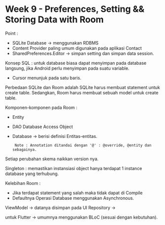 <h1> Week 9 - Preferences, Setting && Storing Data with Room</h1> 

Point : 
- SQLite Database -> menggunakan RDBMS
- Content Provider paling umum digunakan pada aplikasi Contact
- SharedPreferences.Editor -> simpan setting dan simpan data session.

Konsep SQL :
untuk database biasa dapat menyimpan pada database langsung, jika Android perlu menyimpan pada suatu variable.

- Cursor menunjuk pada satu baris.

Perbedaan SQLite dan Room adalah SQLite harus membuat statement untuk create table. Sedangkan, Room harus membuat sebuah model untuk create table.<br>

Komponen-komponen pada Room :
- Entity
- DAO Database Access Object
- Database -> berisi definisi Entitas-entitas.

       Note : Annotation ditandai dengan '@' : @override, @entity dan sebagainya.
       
Setiap perubahan skema naikkan version nya.

Singleton : memastikan instansiasi object hanya terdapat 1 instance database yang terhubung.

Kelebihan Room :
- Jika terdapat statement yang salah maka tidak dapat di Compile
- Defaultnya Operasi Database menggunakan Asynchronous.

ViewModel -> datanya disimpan pada UI
Repository -> 

untuk Flutter -> umumnya menggunakan BLoC (sesuai dengan kebutuhan).
